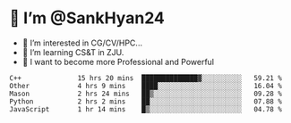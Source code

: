 # 👋 I’m @SankHyan24

- 👀 I’m interested in CG/CV/HPC...
- 🌱 I’m learning CS&T in ZJU.
- 💞️ I want to become more Professional and Powerful


<!---
SankHyan24/SankHyan24 is a ✨ special ✨ repository because its `README.md` (this file) appears on your GitHub profile.
You can click the Preview link to take a look at your changes.
--->
<!--START_SECTION:waka-->

```text
C++              15 hrs 20 mins  ██████████████▓░░░░░░░░░░   59.21 %
Other            4 hrs 9 mins    ████░░░░░░░░░░░░░░░░░░░░░   16.04 %
Mason            2 hrs 24 mins   ██▒░░░░░░░░░░░░░░░░░░░░░░   09.28 %
Python           2 hrs 2 mins    ██░░░░░░░░░░░░░░░░░░░░░░░   07.88 %
JavaScript       1 hr 14 mins    █▒░░░░░░░░░░░░░░░░░░░░░░░   04.78 %
```

<!--END_SECTION:waka-->
